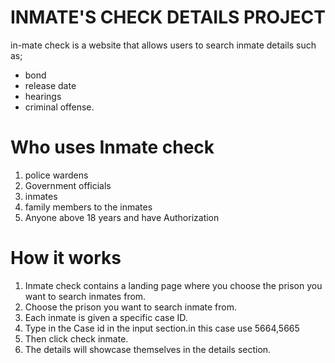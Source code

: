# INMATE'S CHECK DETAILS PROJECT
in-mate check is a website that allows users to search inmate details such as;
- bond
- release date
- hearings 
- criminal offense.

# Who uses Inmate check
 1. police wardens 
 2. Government officials
 3. inmates
 4. family members to the inmates
 5. Anyone above 18 years and have Authorization

# How it works
1. Inmate check contains a landing page where you choose the prison you want to search inmates from.
2. Choose the prison you want to search inmate from.
3. Each inmate is given a specific case ID.
4. Type in the Case id in the input section.in this case use 5664,5665
5. Then click check inmate.
6. The details will showcase themselves in the details section.

